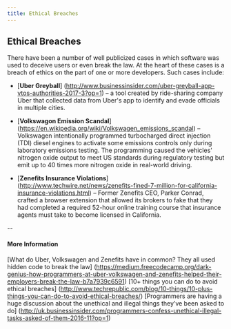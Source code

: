 ```yaml
---
title: Ethical Breaches
---
```

## Ethical Breaches

There have been a number of well publicized cases in which software was used to deceive users or even break the law. At the heart of these cases is a breach of ethics on the part of one or more developers. Such cases include:

* [**Uber Greyball**] (http://www.businessinsider.com/uber-greyball-app-vtos-authorities-2017-3?op=1) – a tool created by ride-sharing company Uber that collected data from Uber's app to identify and evade officials in multiple cities.

* [**Volkswagon Emission Scandal**] (https://en.wikipedia.org/wiki/Volkswagen_emissions_scandal) – Volkswagen intentionally programmed turbocharged direct injection (TDI) diesel engines to activate some emissions controls only during laboratory emissions testing. The programming caused the vehicles' nitrogen oxide output to meet US standards during regulatory testing but emit up to 40 times more nitrogen oxide in real-world driving.

* [**Zenefits Insurance Violations**] (http://www.techwire.net/news/zenefits-fined-7-million-for-california-insurance-violations.html) – Former Zenefits CEO, Parker Conrad, crafted a browser extension that allowed its brokers to fake that they had completed a required 52-hour online training course that insurance agents must take to become licensed in California.

--
#### More Information
[What do Uber, Volkswagen and Zenefits have in common? They all used hidden code to break the law] (https://medium.freecodecamp.org/dark-genius-how-programmers-at-uber-volkswagen-and-zenefits-helped-their-employers-break-the-law-b7a7939c6591)
[10+ things you can do to avoid ethical breaches] (http://www.techrepublic.com/blog/10-things/10-plus-things-you-can-do-to-avoid-ethical-breaches/)
[Programmers are having a huge discussion about the unethical and illegal things they’ve been asked to do] (http://uk.businessinsider.com/programmers-confess-unethical-illegal-tasks-asked-of-them-2016-11?op=1)
